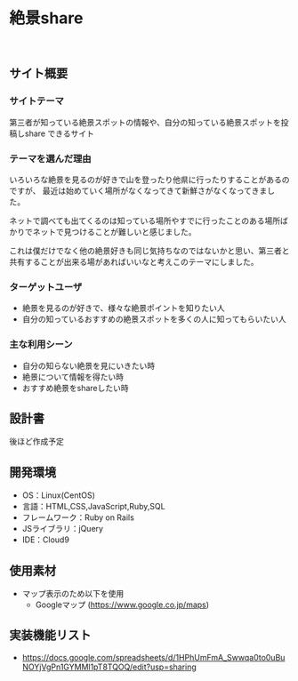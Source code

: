 # 絶景share
​
## サイト概要
### サイトテーマ
第三者が知っている絶景スポットの情報や、自分の知っている絶景スポットを投稿しshare
できるサイト
​
### テーマを選んだ理由
いろいろな絶景を見るのが好きで山を登ったり他県に行ったりすることがあるのですが、
最近は始めていく場所がなくなってきて新鮮さがなくなってきました。

ネットで調べても出てくるのは知っている場所やすでに行ったことのある場所ばかりでネットで見つけることが難しいと感じました。

これは僕だけでなく他の絶景好きも同じ気持ちなのではないかと思い、第三者と共有することが出来る場があればいいなと考えこのテーマにしました。

### ターゲットユーザ
- 絶景を見るのが好きで、様々な絶景ポイントを知りたい人
- 自分の知っているおすすめの絶景スポットを多くの人に知ってもらいたい人
​
### 主な利用シーン
- 自分の知らない絶景を見にいきたい時
- 絶景について情報を得たい時
- おすすめ絶景をshareしたい時
​
## 設計書
後ほど作成予定
​
## 開発環境
- OS：Linux(CentOS)
- 言語：HTML,CSS,JavaScript,Ruby,SQL
- フレームワーク：Ruby on Rails
- JSライブラリ：jQuery
- IDE：Cloud9
​
## 使用素材
- マップ表示のため以下を使用
  - Googleマップ (https://www.google.co.jp/maps)

## 実装機能リスト
- https://docs.google.com/spreadsheets/d/1HPhUmFmA_Swwqa0to0uBuNOYjVgPn1GYMMl1pT8TQOQ/edit?usp=sharing

